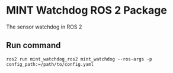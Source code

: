 # MINT Watchdog ROS 2 Package
The sensor watchdog in ROS 2

## Run command
```
ros2 run mint_watchdog_ros2 mint_watchdog --ros-args -p config_path:=/path/to/config.yaml
```
